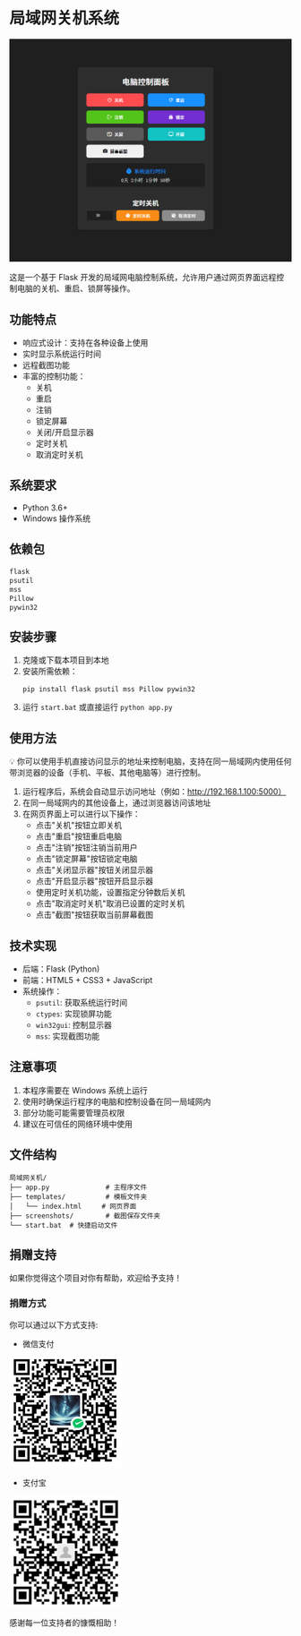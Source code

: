 # 局域网关机系统

![界面预览](1.png)

这是一个基于 Flask 开发的局域网电脑控制系统，允许用户通过网页界面远程控制电脑的关机、重启、锁屏等操作。

## 功能特点

- 响应式设计：支持在各种设备上使用
- 实时显示系统运行时间
- 远程截图功能
- 丰富的控制功能：
  - 关机
  - 重启
  - 注销
  - 锁定屏幕
  - 关闭/开启显示器
  - 定时关机
  - 取消定时关机

## 系统要求

- Python 3.6+
- Windows 操作系统

## 依赖包

```
flask
psutil
mss
Pillow
pywin32
```

## 安装步骤

1. 克隆或下载本项目到本地
2. 安装所需依赖：
   ```
   pip install flask psutil mss Pillow pywin32
   ```
3. 运行 `start.bat` 或直接运行 `python app.py`

## 使用方法

💡 你可以使用手机直接访问显示的地址来控制电脑，支持在同一局域网内使用任何带浏览器的设备（手机、平板、其他电脑等）进行控制。

1. 运行程序后，系统会自动显示访问地址（例如：http://192.168.1.100:5000）
2. 在同一局域网内的其他设备上，通过浏览器访问该地址
3. 在网页界面上可以进行以下操作：
   - 点击"关机"按钮立即关机
   - 点击"重启"按钮重启电脑
   - 点击"注销"按钮注销当前用户
   - 点击"锁定屏幕"按钮锁定电脑
   - 点击"关闭显示器"按钮关闭显示器
   - 点击"开启显示器"按钮开启显示器
   - 使用定时关机功能，设置指定分钟数后关机
   - 点击"取消定时关机"取消已设置的定时关机
   - 点击"截图"按钮获取当前屏幕截图

## 技术实现

- 后端：Flask (Python)
- 前端：HTML5 + CSS3 + JavaScript
- 系统操作：
  - `psutil`: 获取系统运行时间
  - `ctypes`: 实现锁屏功能
  - `win32gui`: 控制显示器
  - `mss`: 实现截图功能

## 注意事项

1. 本程序需要在 Windows 系统上运行
2. 使用时确保运行程序的电脑和控制设备在同一局域网内
3. 部分功能可能需要管理员权限
4. 建议在可信任的网络环境中使用

## 文件结构

```
局域网关机/
├── app.py              # 主程序文件
├── templates/          # 模板文件夹
│   └── index.html     # 网页界面
├── screenshots/        # 截图保存文件夹
└── start.bat  # 快捷启动文件
```
## 捐赠支持

如果你觉得这个项目对你有帮助，欢迎给予支持！

### 捐赠方式

你可以通过以下方式支持:

- 微信支付
<img src="wechat.png" width="200" alt="微信支付">

- 支付宝
<img src="alipay.jpg" width="200" alt="支付宝">

感谢每一位支持者的慷慨相助！
